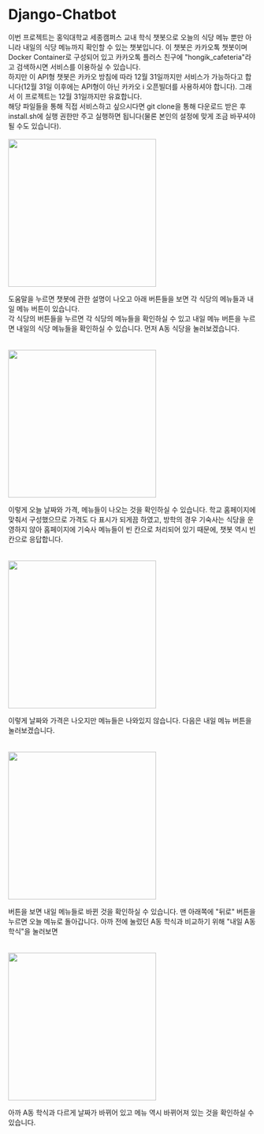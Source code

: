 # Django-Chatbot
이번 프로젝트는 홍익대학교 세종캠퍼스 교내 학식 챗봇으로 오늘의 식당 메뉴 뿐만 아니라 내일의 식당 메뉴까지 확인할 수 있는 챗봇입니다. 이 챗봇은 카카오톡 챗봇이며 Docker Container로 구성되어 있고 카카오톡 플러스 친구에 "hongik_cafeteria"라고 검색하시면 서비스를 이용하실 수 있습니다. <br>하지만 이 API형 챗봇은 카카오 방침에 따라 12월 31일까지만 서비스가 가능하다고 합니다(12월 31일 이후에는 API형이 아닌 카카오 i 오픈빌더를 사용하셔야 합니다). 그래서 이 프로젝트는 12월 31일까지만 유효합니다. <br>해당 파일들을 통해 직접 서비스하고 싶으시다면 git clone을 통해 다운로드 받은 후 install.sh에 실행 권한만 주고 실행하면 됩니다(물론 본인의 설정에 맞게 조금 바꾸셔야 될 수도 있습니다). <br><br>
<img src="https://github.com/P00HP00H/P00HP00H.github.io/blob/master/img/hello1/24.jpg?raw=true" width="300px">

도움말을 누르면 챗봇에 관한 설명이 나오고 아래 버튼들을 보면 각 식당의 메뉴들과 내일 메뉴 버튼이 있습니다.<br>각 식당의 버튼들을 누르면 각 식당의 메뉴들을 확인하실 수 있고 내일 메뉴 버튼을 누르면 내일의 식당 메뉴들을 확인하실 수 있습니다. 먼저 A동 식당을 눌러보겠습니다.<br><br><br>
<img src="https://github.com/P00HP00H/P00HP00H.github.io/blob/master/img/hello1/25.jpg?raw=true" width="300px">

이렇게 오늘 날짜와 가격, 메뉴들이 나오는 것을 확인하실 수 있습니다. 학교 홈페이지에 맞춰서 구성했으므로 가격도 다 표시가 되게끔 하였고, 방학의 경우 기숙사는 식당을 운영하지 않아 홈페이지에 기숙사 메뉴들이 빈 칸으로 처리되어 있기 때문에, 챗봇 역시 빈 칸으로 응답합니다.<br><br><br>
<img src="https://github.com/P00HP00H/P00HP00H.github.io/blob/master/img/hello1/26.jpg?raw=true" width="300px">

이렇게 날짜와 가격은 나오지만 메뉴들은 나와있지 않습니다. 다음은 내일 메뉴 버튼을 눌러보겠습니다.<br><br><br>
<img src="https://github.com/P00HP00H/P00HP00H.github.io/blob/master/img/hello1/27.jpg?raw=true" width="300px">

버튼을 보면 내일 메뉴들로 바뀐 것을 확인하실 수 있습니다. 맨 아래쪽에 "뒤로" 버튼을 누르면 오늘 메뉴로 돌아갑니다. 아까 전에 눌렀던 A동 학식과 비교하기 위해 "내일 A동 학식"을 눌러보면<br><br><br>
<img src="https://github.com/P00HP00H/P00HP00H.github.io/blob/master/img/hello1/28.jpg?raw=true" width="300px">

아까 A동 학식과 다르게 날짜가 바뀌어 있고 메뉴 역시 바뀌어져 있는 것을 확인하실 수 있습니다.
